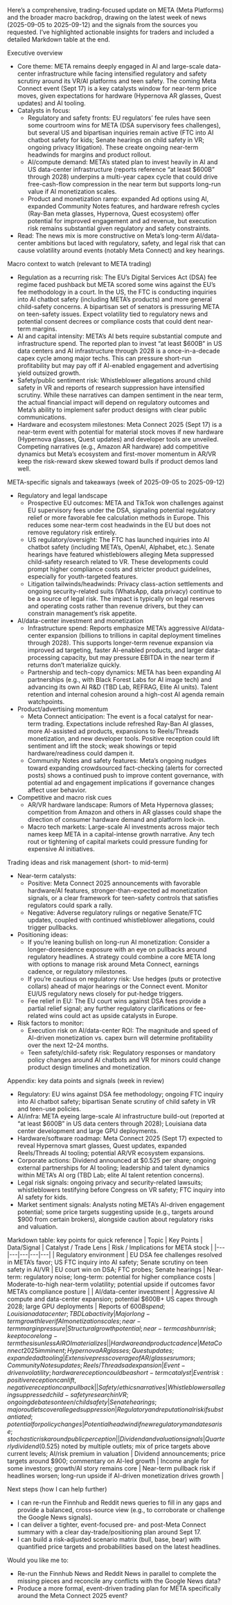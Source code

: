 Here’s a comprehensive, trading-focused update on META (Meta Platforms) and the broader macro backdrop, drawing on the latest week of news (2025-09-05 to 2025-09-12) and the signals from the sources you requested. I’ve highlighted actionable insights for traders and included a detailed Markdown table at the end.

Executive overview
- Core theme: META remains deeply engaged in AI and large-scale data-center infrastructure while facing intensified regulatory and safety scrutiny around its VR/AI platforms and teen safety. The coming Meta Connect event (Sept 17) is a key catalysts window for near-term price moves, given expectations for hardware (Hypernova AR glasses, Quest updates) and AI tooling.
- Catalysts in focus:
  - Regulatory and safety fronts: EU regulators’ fee rules have seen some courtroom wins for META (DSA supervisory fees challenges), but several US and bipartisan inquiries remain active (FTC into AI chatbot safety for kids; Senate hearings on child safety in VR; ongoing privacy litigation). These create ongoing near-term headwinds for margins and product rollout.
  - AI/compute demand: META’s stated plan to invest heavily in AI and US data-center infrastructure (reports reference “at least $600B” through 2028) underpins a multi-year capex cycle that could drive free-cash-flow compression in the near term but supports long-run value if AI monetization scales.
  - Product and monetization ramp: expanded Ad options using AI, expanded Community Notes features, and hardware refresh cycles (Ray-Ban meta glasses, Hypernova, Quest ecosystem) offer potential for improved engagement and ad revenue, but execution risk remains substantial given regulatory and safety constraints.
- Read: The news mix is more constructive on Meta’s long-term AI/data-center ambitions but laced with regulatory, safety, and legal risk that can cause volatility around events (notably Meta Connect) and key hearings.

Macro context to watch (relevant to META trading)
- Regulation as a recurring risk: The EU’s Digital Services Act (DSA) fee regime faced pushback but META scored some wins against the EU’s fee methodology in a court. In the US, the FTC is conducting inquiries into AI chatbot safety (including META’s products) and more general child-safety concerns. A bipartisan set of senators is pressuring META on teen-safety issues. Expect volatility tied to regulatory news and potential consent decrees or compliance costs that could dent near-term margins.
- AI and capital intensity: META’s AI bets require substantial compute and infrastructure spend. The reported plan to invest “at least $600B” in US data centers and AI infrastructure through 2028 is a once-in-a-decade capex cycle among major techs. This can pressure short-run profitability but may pay off if AI-enabled engagement and advertising yield outsized growth.
- Safety/public sentiment risk: Whistleblower allegations around child safety in VR and reports of research suppression have intensified scrutiny. While these narratives can dampen sentiment in the near term, the actual financial impact will depend on regulatory outcomes and Meta’s ability to implement safer product designs with clear public communications.
- Hardware and ecosystem milestones: Meta Connect 2025 (Sept 17) is a near-term event with potential for material stock moves if new hardware (Hypernova glasses, Quest updates) and developer tools are unveiled. Competing narratives (e.g., Amazon AR hardware) add competitive dynamics but Meta’s ecosystem and first-mover momentum in AR/VR keep the risk-reward skew skewed toward bulls if product demos land well.

META-specific signals and takeaways (week of 2025-09-05 to 2025-09-12)
- Regulatory and legal landscape
  - Prospective EU outcomes: META and TikTok won challenges against EU supervisory fees under the DSA, signaling potential regulatory relief or more favorable fee calculation methods in Europe. This reduces some near-term cost headwinds in the EU but does not remove regulatory risk entirely.
  - US regulatory/oversight: The FTC has launched inquiries into AI chatbot safety (including META’s, OpenAI, Alphabet, etc.). Senate hearings have featured whistleblowers alleging Meta suppressed child-safety research related to VR. These developments could prompt higher compliance costs and stricter product guidelines, especially for youth-targeted features.
  - Litigation tailwinds/headwinds: Privacy class-action settlements and ongoing security-related suits (WhatsApp, data privacy) continue to be a source of legal risk. The impact is typically on legal reserves and operating costs rather than revenue drivers, but they can constrain management’s risk appetite.
- AI/data-center investment and monetization
  - Infrastructure spend: Reports emphasize META’s aggressive AI/data-center expansion (billions to trillions in capital deployment timelines through 2028). This supports longer-term revenue expansion via improved ad targeting, faster AI-enabled products, and larger data-processing capacity, but may pressure EBITDA in the near term if returns don’t materialize quickly.
  - Partnership and tech-copy dynamics: META has been expanding AI partnerships (e.g., with Black Forest Labs for AI image tech) and advancing its own AI R&D (TBD Lab, REFRAG, Elite AI units). Talent retention and internal cohesion around a high-cost AI agenda remain watchpoints.
- Product/advertising momentum
  - Meta Connect anticipation: The event is a focal catalyst for near-term trading. Expectations include refreshed Ray-Ban AI glasses, more AI-assisted ad products, expansions to Reels/Threads monetization, and new developer tools. Positive reception could lift sentiment and lift the stock; weak showings or tepid hardware/readiness could dampen it.
  - Community Notes and safety features: Meta’s ongoing nudges toward expanding crowdsourced fact-checking (alerts for corrected posts) shows a continued push to improve content governance, with potential ad and engagement implications if governance changes affect user behavior.
- Competitive and macro risk cues
  - AR/VR hardware landscape: Rumors of Meta Hypernova glasses; competition from Amazon and others in AR glasses could shape the direction of consumer hardware demand and platform lock-in.
  - Macro tech markets: Large-scale AI investments across major tech names keep META in a capital-intense growth narrative. Any tech rout or tightening of capital markets could pressure funding for expensive AI initiatives.

Trading ideas and risk management (short- to mid-term)
- Near-term catalysts:
  - Positive: Meta Connect 2025 announcements with favorable hardware/AI features, stronger-than-expected ad monetization signals, or a clear framework for teen-safety controls that satisfies regulators could spark a rally.
  - Negative: Adverse regulatory rulings or negative Senate/FTC updates, coupled with continued whistleblower allegations, could trigger pullbacks.
- Positioning ideas:
  - If you’re leaning bullish on long-run AI monetization: Consider a longer-doresidence exposure with an eye on pullbacks around regulatory headlines. A strategy could combine a core META long with options to manage risk around Meta Connect, earnings cadence, or regulatory milestones.
  - If you’re cautious on regulatory risk: Use hedges (puts or protective collars) ahead of major hearings or the Connect event. Monitor EU/US regulatory news closely for put-hedge triggers.
  - Fee relief in EU: The EU court wins against DSA fees provide a partial relief signal; any further regulatory clarifications or fee-related wins could act as upside catalysts in Europe.
- Risk factors to monitor:
  - Execution risk on AI/data-center ROI: The magnitude and speed of AI-driven monetization vs. capex burn will determine profitability over the next 12–24 months.
  - Teen safety/child-safety risk: Regulatory responses or mandatory policy changes around AI chatbots and VR for minors could change product design timelines and monetization.

Appendix: key data points and signals (week in review)
- Regulatory: EU wins against DSA fee methodology; ongoing FTC inquiry into AI chatbot safety; bipartisan Senate scrutiny of child safety in VR and teen-use policies.
- AI/infra: META eyeing large-scale AI infrastructure build-out (reported at “at least $600B” in US data centers through 2028); Louisiana data center development and large GPU deployments.
- Hardware/software roadmap: Meta Connect 2025 (Sept 17) expected to reveal Hypernova smart glasses, Quest updates, expanded Reels/Threads AI tooling; potential AR/VR ecosystem expansions.
- Corporate actions: Dividend announced at $0.525 per share; ongoing external partnerships for AI tooling; leadership and talent dynamics within META’s AI org (TBD Lab; elite AI talent retention concerns).
- Legal risk signals: ongoing privacy and security-related lawsuits; whistleblowers testifying before Congress on VR safety; FTC inquiry into AI safety for kids.
- Market sentiment signals: Analysts noting META’s AI-driven engagement potential; some price targets suggesting upside (e.g., targets around $900 from certain brokers), alongside caution about regulatory risks and valuation.

Markdown table: key points for quick reference
| Topic | Key Points | Data/Signal | Catalyst / Trade Lens | Risk / Implications for META stock |
|---|---|---|---|---|
| Regulatory environment | EU DSA fee challenges resolved in META’s favor; US FTC inquiry into AI safety; Senate scrutiny on teen safety in AI/VR | EU court win on DSA; FTC probes; Senate hearings | Near-term: regulatory noise; long-term: potential for higher compliance costs | Moderate-to-high near-term volatility; potential upside if outcomes favor META’s compliance posture |
| AI/data-center investment | Aggressive AI compute and data-center expansion; potential $600B+ US capex through 2028; large GPU deployments | Reports of $600B spend; Louisiana data center; TBD Lab activity | Major long-term growth lever if AI monetization scales; near-term margin pressure | Structural growth potential; near-term cash burn risk; keep to core long-term thesis unless AI ROI materializes |
| Hardware and product cadence | Meta Connect 2025 imminent; Hypernova AR glasses; Quest updates; expanded ad tooling | Extensive press coverage of AR/glasses rumors; Community Notes updates; Reels/Threads ad expansion | Event-driven volatility; hardware reception could be a short-term catalyst | Event risk: positive reception can lift, negative reception can pull back |
| Safety/ethics narratives | Whistleblowers alleging suppressed child-safety research in VR; ongoing debates on teen/child safety | Senate hearings; major outlets cover alleged suppression | Regulatory and reputational risk if substantiated; potential for policy changes | Potential headwind if new regulatory mandates arise; stochastic risk around public perception |
| Dividend and valuation signals | Quarterly dividend ($0.525) noted by multiple outlets; mix of price targets above current levels; AI/risk premium in valuation | Dividend announcements; price targets around $900; commentary on AI-led growth | Income angle for some investors; growth/AI story remains core | Near-term pullback risk if headlines worsen; long-run upside if AI-driven monetization drives growth |

Next steps (how I can help further)
- I can re-run the Finnhub and Reddit news queries to fill in any gaps and provide a balanced, cross-source view (e.g., to corroborate or challenge the Google News signals).
- I can deliver a tighter, event-focused pre- and post-Meta Connect summary with a clear day-trade/positioning plan around Sept 17.
- I can build a risk-adjusted scenario matrix (bull, base, bear) with quantified price targets and probabilities based on the latest headlines.

Would you like me to:
- Re-run the Finnhub News and Reddit News in parallel to complete the missing pieces and reconcile any conflicts with the Google News data?
- Produce a more formal, event-driven trading plan for META specifically around the Meta Connect 2025 event?